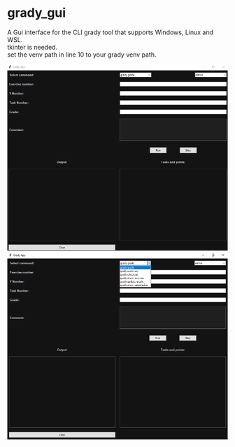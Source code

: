 # grady_gui
A Gui interface for the CLI grady tool that supports Windows, Linux and WSL.<br />
tkinter is needed.<br />
set the venv path in line 10 to your grady venv path.<br />

<div align="center">
    <img src="examples/1.png" alt=""/>
    <br />
    <img src="examples/2.png" alt="" />
</div>
